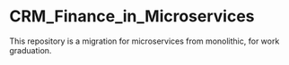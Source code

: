 # CRM_Finance_in_Microservices
This repository is a migration for microservices from monolithic, for work graduation.
